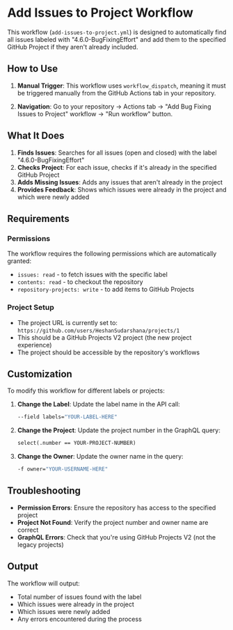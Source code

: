# Add Issues to Project Workflow

This workflow (`add-issues-to-project.yml`) is designed to automatically find all issues labeled with "4.6.0-BugFixingEffort" and add them to the specified GitHub Project if they aren't already included.

## How to Use

1. **Manual Trigger**: This workflow uses `workflow_dispatch`, meaning it must be triggered manually from the GitHub Actions tab in your repository.

2. **Navigation**: Go to your repository → Actions tab → "Add Bug Fixing Issues to Project" workflow → "Run workflow" button.

## What It Does

1. **Finds Issues**: Searches for all issues (open and closed) with the label "4.6.0-BugFixingEffort"
2. **Checks Project**: For each issue, checks if it's already in the specified GitHub Project
3. **Adds Missing Issues**: Adds any issues that aren't already in the project
4. **Provides Feedback**: Shows which issues were already in the project and which were newly added

## Requirements

### Permissions
The workflow requires the following permissions which are automatically granted:
- `issues: read` - to fetch issues with the specific label
- `contents: read` - to checkout the repository
- `repository-projects: write` - to add items to GitHub Projects

### Project Setup
- The project URL is currently set to: `https://github.com/users/HeshanSudarshana/projects/1`
- This should be a GitHub Projects V2 project (the new project experience)
- The project should be accessible by the repository's workflows

## Customization

To modify this workflow for different labels or projects:

1. **Change the Label**: Update the label name in the API call:
   ```bash
   --field labels="YOUR-LABEL-HERE"
   ```

2. **Change the Project**: Update the project number in the GraphQL query:
   ```graphql
   select(.number == YOUR-PROJECT-NUMBER)
   ```

3. **Change the Owner**: Update the owner name in the query:
   ```bash
   -f owner="YOUR-USERNAME-HERE"
   ```

## Troubleshooting

- **Permission Errors**: Ensure the repository has access to the specified project
- **Project Not Found**: Verify the project number and owner name are correct
- **GraphQL Errors**: Check that you're using GitHub Projects V2 (not the legacy projects)

## Output

The workflow will output:
- Total number of issues found with the label
- Which issues were already in the project
- Which issues were newly added
- Any errors encountered during the process
